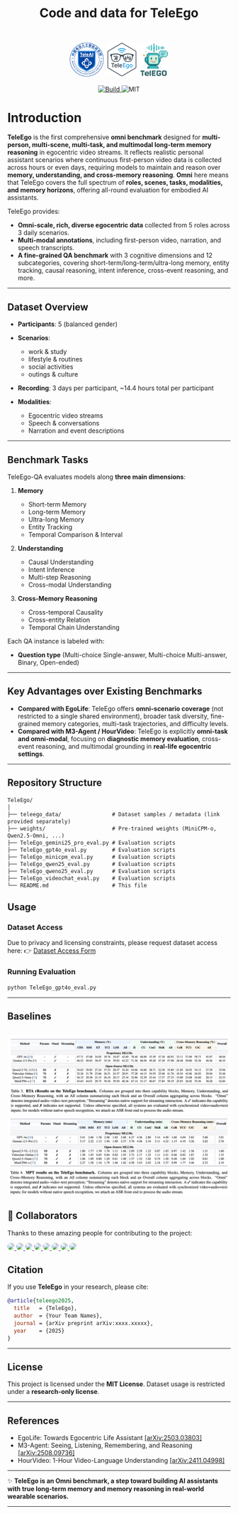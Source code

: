 <div align="center">
  <h1>Code and data for TeleEgo</h1>
</div>
<p align="center">
    </br>
    <div align="center">
      <img src="figs/TeleAI.jpg" alt="Logo" style="width:15%; height:15%;">
      <img src="figs/TeleEgo.png" alt="Logo" style="width:15%; height:15%;">
      <img src="figs/TelEGO.jpg" alt="Logo" style="width:12.5%; height:12.5%;">
    </div>
    </br>
    <div align="center">
        <a href="https://www.python.org/">
            <img alt="Build" src="https://img.shields.io/badge/Python-3.10+-1f425f.svg?color=purple">
        </a>
        <a>
            <img alt="MIT" src="https://img.shields.io/badge/License-MIT-yellow">
        </a>
    </div>
</p>

# Introduction

**TeleEgo** is the first comprehensive **omni benchmark** designed for **multi-person, multi-scene, multi-task, and multimodal long-term memory reasoning** in egocentric video streams.
It reflects realistic personal assistant scenarios where continuous first-person video data is collected across hours or even days, requiring models to maintain and reason over **memory, understanding, and cross-memory reasoning**. **Omni** here means that TeleEgo covers the full spectrum of **roles, scenes, tasks, modalities, and memory horizons**, offering all-round evaluation for embodied AI assistants.

TeleEgo provides:

* **Omni-scale, rich, diverse egocentric data** collected from 5 roles across 3 daily scenarios.
* **Multi-modal annotations**, including first-person video, narration, and speech transcripts.
* **A fine-grained QA benchmark** with 3 cognitive dimensions and 12 subcategories, covering short-term/long-term/ultra-long memory, entity tracking, causal reasoning, intent inference, cross-event reasoning, and more.

---

## Dataset Overview

* **Participants**: 5 (balanced gender)
* **Scenarios**:

  * work & study
  * lifestyle & routines
  * social activities
  * outings & culture
* **Recording**: 3 days per participant, \~14.4 hours total per participant
* **Modalities**:

  * Egocentric video streams
  * Speech & conversations
  * Narration and event descriptions

---

## Benchmark Tasks

TeleEgo-QA evaluates models along **three main dimensions**:

1. **Memory**

   * Short-term Memory
   * Long-term Memory
   * Ultra-long Memory
   * Entity Tracking
   * Temporal Comparison & Interval

2. **Understanding**

   * Causal Understanding
   * Intent Inference
   * Multi-step Reasoning
   * Cross-modal Understanding

3. **Cross-Memory Reasoning**

   * Cross-temporal Causality
   * Cross-entity Relation
   * Temporal Chain Understanding

Each QA instance is labeled with:

* **Question type** (Multi-choice Single-answer, Multi-choice Multi-answer, Binary, Open-ended)

---

## Key Advantages over Existing Benchmarks

* **Compared with EgoLife**: TeleEgo offers **omni-scenario coverage** (not restricted to a single shared environment), broader task diversity, fine-grained memory categories, multi-task trajectories, and difficulty levels.
* **Compared with M3-Agent / HourVideo**: TeleEgo is explicitly **omni-task and omni-modal**, focusing on **diagnostic memory evaluation**, cross-event reasoning, and multimodal grounding in **real-life egocentric settings**.

---

## Repository Structure

```
TeleEgo/
│
├── teleego_data/                # Dataset samples / metadata (link provided separately)
├── weights/                     # Pre-trained weights (MiniCPM-o, Qwen2.5-Omni, ...)
├── TeleEgo_gemini25_pro_eval.py # Evaluation scripts
├── TeleEgo_gpt4o_eval.py        # Evaluation scripts
├── TeleEgo_minicpm_eval.py      # Evaluation scripts
├── TeleEgo_qwen25_eval.py       # Evaluation scripts
├── TeleEgo_qweno25_eval.py      # Evaluation scripts
├── TeleEgo_videochat_eval.py    # Evaluation scripts
└── README.md                    # This file
```

## Usage

### Dataset Access

Due to privacy and licensing constraints, please request dataset access here:
👉 [Dataset Access Form](https://huggingface.co/datasets/David0219/TeleEgo)

### Running Evaluation

```bash
python TeleEgo_gpt4o_eval.py
```

---

## Baselines
![Baseline 1](figs/baseline1.png)
![Baseline 2](figs/baseline2.png)
---

## 🤝 Collaborators

Thanks to these amazing people for contributing to the project:

<a href="https://github.com/rebeccaeexu">
  <img src="https://avatars.githubusercontent.com/rebeccaeexu" width="60px" style="border-radius:50%" />
</a>
<a href="https://github.com/DavisWANG0">
  <img src="https://avatars.githubusercontent.com/DavisWANG0" width="60px" style="border-radius:50%" />
</a>
<a href="https://github.com/H-oliday">
  <img src="https://avatars.githubusercontent.com/H-oliday" width="60px" style="border-radius:50%" />
</a>
<a href="https://github.com/Xiaolong-RRL">
  <img src="https://avatars.githubusercontent.com/Xiaolong-RRL" width="60px" style="border-radius:50%" />
</a>
<a href="https://github.com/Programmergg">
  <img src="https://avatars.githubusercontent.com/Programmergg" width="60px" style="border-radius:50%" />
</a>
<a href="https://github.com/yiheng-wang-duke">
  <img src="https://avatars.githubusercontent.com/yiheng-wang-duke" width="60px" style="border-radius:50%" />
</a>
<a href="https://github.com/cocowy1">
  <img src="https://avatars.githubusercontent.com/cocowy1" width="60px" style="border-radius:50%" />
</a>
<a href="https://github.com/chxy95">
  <img src="https://avatars.githubusercontent.com/chxy95" width="60px" style="border-radius:50%" />
</a>


## Citation

If you use **TeleEgo** in your research, please cite:

```bibtex
@article{teleego2025,
  title   = {TeleEgo},
  author  = {Your Team Names},
  journal = {arXiv preprint arXiv:xxxx.xxxxx},
  year    = {2025}
}
```

---

## License

This project is licensed under the **MIT License**.
Dataset usage is restricted under a **research-only license**.

---

## References

* EgoLife: Towards Egocentric Life Assistant [\[arXiv:2503.03803\]](https://arxiv.org/abs/2503.03803)
* M3-Agent: Seeing, Listening, Remembering, and Reasoning [\[arXiv:2508.09736\]](https://arxiv.org/abs/2508.09736)
* HourVideo: 1-Hour Video-Language Understanding [\[arXiv:2411.04998\]](https://arxiv.org/abs/2411.04998)

---

✨ **TeleEgo is an Omni benchmark, a step toward building AI assistants with true long-term memory and memory reasoning in real-world wearable scenarios.**

---
